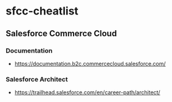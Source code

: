 # sfcc-cheatlist

## Salesforce Commerce Cloud

### Documentation
- https://documentation.b2c.commercecloud.salesforce.com/

### Salesforce Architect
- https://trailhead.salesforce.com/en/career-path/architect/
